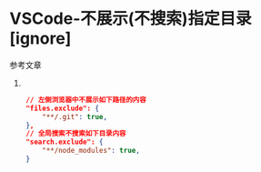 # VSCode-不展示(不搜索)指定目录[ignore]

参考文章

1. [](https://stackoverflow.com/questions/30140112/how-to-hide-specified-files-directories-e-g-git-in-the-sidebar-vscode)

```json
    // 左侧浏览器中不展示如下路径的内容
    "files.exclude": {
        "**/.git": true,
    },
    // 全局搜索不搜索如下目录内容
    "search.exclude": {
        "**/node_modules": true,
    }
```

